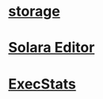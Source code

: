 # [storage](/storage)

# [Solara Editor](/Others/Editor/index.html)
# [ExecStats](/Others/ExecStats/test)
